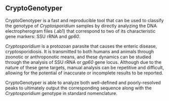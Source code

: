 ## CryptoGenotyper

CryptoGenotyper is a fast and reproducible tool that can be used to classify the genotype of *Cryptosporidium* samples by directly analyzing the DNA electropherogram files (.ab1) that correspond to two of its characteristic gene markers: SSU rRNA and *gp60*. 

*Cryptosporidium* is a protozoan parasite that causes the enteric disease, cryptosporidiosis. It is transmitted to both humans and animals through zoonotic or anthroponotic means, and these dynamics can be studied through the analysis of SSU rRNA or *gp60* gene locus. Although due to the nature of these gene targets, manual analysis can be repetitive and difficult, allowing for the potential of inaccurate or incomplete results to be reported. 

CryptoGenotyper is able to analyze both well-defined and poorly-resolved peaks to ultimately output the corresponding sequence along with the *Cryptosporidium* genotype in standard nomenclature.

